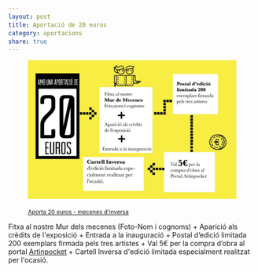```yaml
---
layout: post
title: Aportació de 20 euros
category: aportacions
share: true
---
```


<figure class="text-center">
	<img src="/public/img/03-verkami-inversa-obrim-persianes-artinpocket-20euros.jpg" alt="Aportació de 20 euros - mecenes d'inversa" title="Aportació de 20 euros - mecenes d'inversa">
	<figcaption>
		<p><small><i class="fa fa-credit-card"></i> <a href="http://www.verkami.com/projects/11057-inversa-obrim-persianes/contribute/select/72340/login" title="Aporta 20 euros - mecenes d'inversa">Aporta 20 euros - mecenes d'inversa</a></small></p>
	</figcaption>
</figure>

<!--more-->

Fitxa al nostre Mur dels mecenes (Foto-Nom i cognoms) + Aparició als crèdits de l'exposició + Entrada a la inauguració + Postal d’edició limitada 200 exemplars firmada pels tres artistes + Val 5€ per la compra d’obra al portal [Artinpocket](http://www.artinpocket.cat/) + Cartell Inversa d'edició limitada especialment realitzat per l'ocasió.
